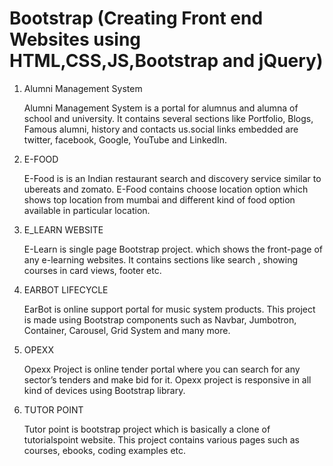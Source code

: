 # Bootstrap (Creating Front end Websites using HTML,CSS,JS,Bootstrap and jQuery)

1.  Alumni Management System 

    Alumni Management System is a portal for alumnus and alumna of school and university. It contains several sections like Portfolio, Blogs, Famous alumni, history and contacts       us.social links embedded are twitter, facebook, Google, YouTube and LinkedIn.

2.  E-FOOD

    E-Food is is an Indian restaurant search and discovery service similar to ubereats and zomato. E-Food contains choose location option which shows top location from mumbai and     different kind of food option available in particular location.
    
3.  E_LEARN WEBSITE

    E-Learn is single page Bootstrap project. which shows the front-page of any e-learning websites. It contains sections like search , showing courses in card views, footer etc.

4.  EARBOT LIFECYCLE

    EarBot is online support portal for music system products. This project is made using Bootstrap components such as Navbar, Jumbotron, Container, Carousel, Grid System and many     more.
    
 5. OPEXX

    Opexx Project is online tender portal where you can search for any sector’s tenders and make bid for it. Opexx project is responsive in all kind of devices using           Bootstrap library.
  
 6. TUTOR POINT

    Tutor point is bootstrap project which is basically a clone of tutorialspoint website. This project contains various pages such as courses, ebooks, coding examples etc.

